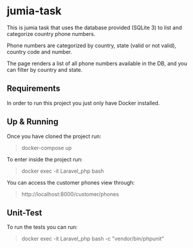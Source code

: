 # jumia-task

This is jumia task that uses the database provided (SQLite 3) to list and categorize country phone numbers.

Phone numbers are categorized by country, state (valid or not valid), country code and number.

The page renders a list of all phone numbers available in the DB, and you can filter by country and state.

## Requirements

In order to run this project you just only have Docker installed.

## Up & Running

Once you have cloned the project run:
> docker-compose up

To enter inside the project run:
> docker exec -it Laravel_php bash

You can access the customer phones view through:
> http://localhost:8000/customer/phones

## Unit-Test

To run the tests you can run:
> docker exec -it Laravel_php bash -c "vendor/bin/phpunit"
